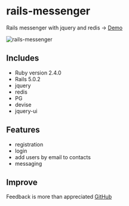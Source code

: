 # rails-messenger

Rails messenger with jquery and redis -> [Demo](http://test.crimsonraven.lclients.ru)

![rails-messenger](https://image.ibb.co/gvYb5m/rails_mess.png) <!-- .element width="400px" -->

## Includes
* Ruby version 2.4.0
* Rails 5.0.2
* jquery
* redis
* PG
* devise
* jquery-ui

## Features
* registration
* login 
* add users by email to contacts
* messaging

## Improve
Feedback is more than appreciated [GitHub](https://github.com/fromtexas)


